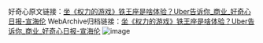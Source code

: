 好奇心原文链接：[坐《权力的游戏》铁王座是啥体验？Uber告诉你_商业_好奇心日报-宣海伦](https://www.qdaily.com/articles/8629.html)
WebArchive归档链接：[坐《权力的游戏》铁王座是啥体验？Uber告诉你_商业_好奇心日报-宣海伦](http://web.archive.org/web/20190623153242/https://www.qdaily.com/articles/8629.html)
![image](http://ww3.sinaimg.cn/large/007d5XDply1g3vdlg8sebj30u05ms1kx)